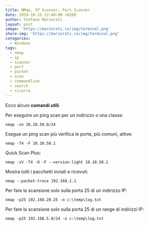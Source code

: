 ```yaml
---
title: NMap, IP Scanner, Port Scanner
date: 2019-10-15 12:40:00 +0200
author: Stefano Marzorati
layout: post
image: 'https://marzorati.co/img/terminal.png'
share-img: 'https://marzorati.co/img/terminal.png'
categories:
  - Windows
tags:
  - nmap
  - ip
  - scanner
  - port
  - packet
  - scan
  - commandline
  - search
  - ricerca
---
```

Ecco alcuni **comandi utili**.   

Per eseguire un ping scan per un indirizzo o una classe:   
```console
nmap -sn 10.10.50.0/24
```
Esegue un ping scan più verifica le porte, più comuni, attive:   
```console
nmap -T4 -F 10.10.50.1
```
Quick Scan Plus:   
```console
nmap -sV -T4 -O -F --version-light 10.10.50.1
```
Mostra tutti i pacchetti inviati e ricevuti:   
```console
nmap --packet-trace 192.168.1.1
```
Per fare la scansione solo sulla porta 25 di un indirizzo IP:   
```console
nmap -p25 192.168.20.25 -o c:\temp\log.txt
```
Per fare la scansione solo sulla porta 25 di un range di indirizzi IP:   
```console
nmap -p25 192.168.5.0/24 -o c:\temp\log.txt
```